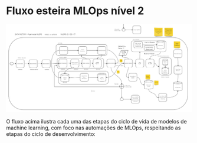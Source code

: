 # Fluxo esteira MLOps nível 2

![MicrosoftTeams-image (3).png](/.attachments/MicrosoftTeams-image%20(3)-9a195695-bfb6-4ead-ad40-61b58297108d.png)


O fluxo acima ilustra cada uma das etapas do ciclo de vida de modelos de machine learning, com foco nas automações de MLOps, respeitando as etapas do ciclo de desenvolvimento:


